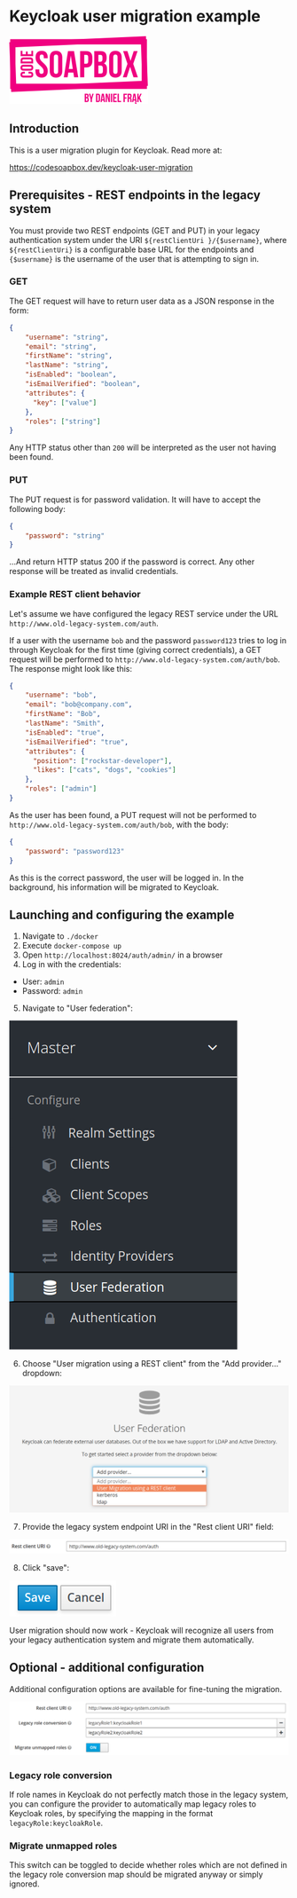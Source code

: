 # Keycloak user migration example

![Code Soapbox logo](readme-images/logo.png)

## Introduction

This is a user migration plugin for Keycloak. Read more at:

https://codesoapbox.dev/keycloak-user-migration

## Prerequisites - REST endpoints in the legacy system  

You must provide two REST endpoints (GET and PUT) in your legacy authentication system under the URI `${restClientUri
}/{$username}`, where `${restClientUri}` is a configurable base URL for the endpoints and `{$username}` is the
username of the user that is attempting to sign in.

### GET
The GET request will have to return user data as a JSON response in the form:
```json
{
    "username": "string",
    "email": "string",
    "firstName": "string",
    "lastName": "string",
    "isEnabled": "boolean",
    "isEmailVerified": "boolean",
    "attributes": {
      "key": ["value"]
    },
    "roles": ["string"]
}
```

Any HTTP status other than `200` will be interpreted as the user not having been found. 

### PUT
The PUT request is for password validation. It will have to accept the following body:
```json
{
    "password": "string"
}
```

...And return HTTP status 200 if the password is correct. Any other response will be treated as invalid credentials.

### Example REST client behavior

Let's assume we have configured the legacy REST service under the URL `http://www.old-legacy-system.com/auth`.

If a user with the username `bob` and the password `password123` tries to log in through Keycloak for the first time
(giving correct credentials), a GET request will be performed to `http://www.old-legacy-system.com/auth/bob`.
The response might look like this:
```json
{
    "username": "bob",
    "email": "bob@company.com",
    "firstName": "Bob",
    "lastName": "Smith",
    "isEnabled": "true",
    "isEmailVerified": "true",
    "attributes": {
      "position": ["rockstar-developer"],
      "likes": ["cats", "dogs", "cookies"]
    },
    "roles": ["admin"]
}
```

As the user has been found, a PUT request will not be performed to `http://www.old-legacy-system.com/auth/bob`, with
the body:
```json
{
    "password": "password123"
}
```

As this is the correct password, the user will be logged in. In the background, his information will be migrated to
Keycloak.

## Launching and configuring the example
1. Navigate to `./docker`
2. Execute `docker-compose up`
3. Open `http://localhost:8024/auth/admin/` in a browser
4. Log in with the credentials:
* User: `admin`
* Password: `admin`
5. Navigate to "User federation":

![Sidebar](readme-images/sidebar.png)

6. Choose "User migration using a REST client" from the "Add provider..." dropdown:

![User federation dropdown](readme-images/user-federation.png)

7. Provide the legacy system endpoint URI in the "Rest client URI" field:

![Rest client URI input](readme-images/field_rest_client_uri.png)

8. Click "save":

![Save button](readme-images/save_btn.png)

User migration should now work - Keycloak will recognize all users from your legacy authentication system and migrate
them automatically.
 
## Optional - additional configuration

Additional configuration options are available for fine-tuning the migration. 

![Additional configuration](readme-images/config.png)

### Legacy role conversion

If role names in Keycloak do not perfectly match those in the legacy system, you can configure the provider to
automatically map legacy roles to Keycloak roles, by specifying the mapping in the format `legacyRole:keycloakRole`.

### Migrate unmapped roles

This switch can be toggled to decide whether roles which are not defined in the legacy role conversion map should be
 migrated anyway or simply ignored.  
